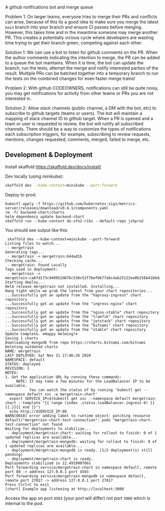 A github notifications bot and merge queue

Problem 1: On larger teams, everyone tries to merge their PRs and conflicts can arise, because of this its a good idea to make sure you merge the latest `main` branch into your branch and ensure CI passes before merging. However, this takes time and in the meantime someone may merge another PR. This creates a potentially vicious cycle where developers are wasting time trying to get  their branch green, competing against each other.

Solution 1: We can use a bot to listen for github comments on the PR. When the author comments indicating the intention to merge, the PR can be added to a queue the bot maintains. When it is time, the bot can update the branch, run the tests, attempt the merge and notify interested parties of the result. Multiple PRs can be batched together into a temporary branch to run the tests on the combined changes for even faster merge trains!

Problem 2: With github CODEOWNERS, notifications can still be quite noisy, you may get notifications for activity from other teams or PRs you are not interested in.

Solution 2: Allow slack channels (public channel, a DM with the bot, etc) to subscribe to github targets (teams or users). The bot will maintain a mapping of slack channel ID to github target. When a PR is opened and a team or user is requested to review, the bot will notify all subscribed channels. There should be a way to customize the types of notifications each subscription triggers, for example, subscribing to review requests, mentions, changes requested, comments, merged, failed to merge, etc.

## Development & Deployment


Install skaffold https://skaffold.dev/docs/install/

Dev locally (using minikube):

```bash
skaffold dev --kube-context=minikube --port-forward
```

Deploy to prod:

```
kubectl apply -f https://github.com/kubernetes-sigs/metrics-server/releases/download/v0.4.1/components.yaml
rm -fr backend-chart/charts
helm dependency update backend-chart
skaffold run --kube-context do-sfo2-ribs --default-repo jshpro2
```

You should see output like this:

```
 skaffold dev --kube-context=minikube --port-forward
Listing files to watch...
 - mergetrain
Generating tags...
 - mergetrain -> mergetrain:644ad1b
Checking cache...
 - mergetrain: Found Locally
Tags used in deployment:
 - mergetrain -> mergetrain:ca6fd1f3c940952d876c530c52f7bef6b77a6c4ab25122ee8b256b41b6dad97a
Starting deploy...
Helm release mergetrain not installed. Installing...
Hang tight while we grab the latest from your chart repositories...
...Successfully got an update from the "haproxy-ingress" chart repository
...Successfully got an update from the "ingress-nginx" chart repository
...Successfully got an update from the "nginx-stable" chart repository
...Successfully got an update from the "traefik" chart repository
...Successfully got an update from the "jetstack" chart repository
...Successfully got an update from the "bitnami" chart repository
...Successfully got an update from the "stable" chart repository
Update Complete. ⎈Happy Helming!⎈
Saving 1 charts
Downloading mongodb from repo https://charts.bitnami.com/bitnami
Deleting outdated charts
NAME: mergetrain
LAST DEPLOYED: Sat Nov 21 17:46:26 2020
NAMESPACE: default
STATUS: deployed
REVISION: 1
NOTES:
1. Get the application URL by running these commands:
     NOTE: It may take a few minutes for the LoadBalancer IP to be available.
           You can watch the status of by running 'kubectl get --namespace default svc -w mergetrain-chart'
  export SERVICE_IP=$(kubectl get svc --namespace default mergetrain-chart --template "{{ range (index .status.loadBalancer.ingress 0) }}{{.}}{{ end }}")
  echo http://$SERVICE_IP:80
WARN[0010] error adding label to runtime object: patching resource default/"mergetrain-chart-test-connection": pods "mergetrain-chart-test-connection" not found 
Waiting for deployments to stabilize...
 - deployment/mergetrain-chart: waiting for rollout to finish: 0 of 1 updated replicas are available...
 - deployment/mergetrain-mongodb: waiting for rollout to finish: 0 of 1 updated replicas are available...
 - deployment/mergetrain-mongodb is ready. [1/2 deployment(s) still pending]
 - deployment/mergetrain-chart is ready.
Deployments stabilized in 12.491990766s
Port forwarding service/mergetrain-chart in namespace default, remote port 80 -> address 127.0.0.1 port 4503
Port forwarding service/mergetrain-mongodb in namespace default, remote port 27017 -> address 127.0.0.1 port 27017
Press Ctrl+C to exit
[chart] Example app listening at http://localhost:3000
```

Access the app on port `4503` (your port will differ) not port `3000` which is internal to the pod.